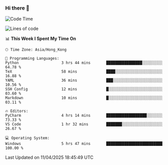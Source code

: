 ### Hi there 👋

<!--
**RoiexLee/RoiexLee** is a ✨ _special_ ✨ repository because its `README.md` (this file) appears on your GitHub profile.

Here are some ideas to get you started:

- 🔭 I’m currently working on ...
- 🌱 I’m currently learning ...
- 👯 I’m looking to collaborate on ...
- 🤔 I’m looking for help with ...
- 💬 Ask me about ...
- 📫 How to reach me: ...
- 😄 Pronouns: ...
- ⚡ Fun fact: ...
-->

<!--START_SECTION:waka-->
![Code Time](http://img.shields.io/badge/Code%20Time-1%2C110%20hrs%2040%20mins-blue)

![Lines of code](https://img.shields.io/badge/From%20Hello%20World%20I%27ve%20Written-42.5%20thousand%20lines%20of%20code-blue)

📊 **This Week I Spent My Time On** 

```text
🕑︎ Time Zone: Asia/Hong_Kong

💬 Programming Languages: 
Python                   3 hrs 44 mins       ████████████████░░░░░░░░░   64.78 % 
TeX                      58 mins             ████░░░░░░░░░░░░░░░░░░░░░   16.88 % 
YAML                     36 mins             ███░░░░░░░░░░░░░░░░░░░░░░   10.56 % 
SSH Config               12 mins             █░░░░░░░░░░░░░░░░░░░░░░░░   03.60 % 
Markdown                 10 mins             █░░░░░░░░░░░░░░░░░░░░░░░░   03.11 % 

🔥 Editors: 
PyCharm                  4 hrs 14 mins       ██████████████████░░░░░░░   73.33 % 
VS Code                  1 hr 32 mins        ███████░░░░░░░░░░░░░░░░░░   26.67 % 

💻 Operating System: 
Windows                  5 hrs 47 mins       █████████████████████████   100.00 % 
```


 Last Updated on 11/04/2025 18:45:49 UTC
<!--END_SECTION:waka-->
